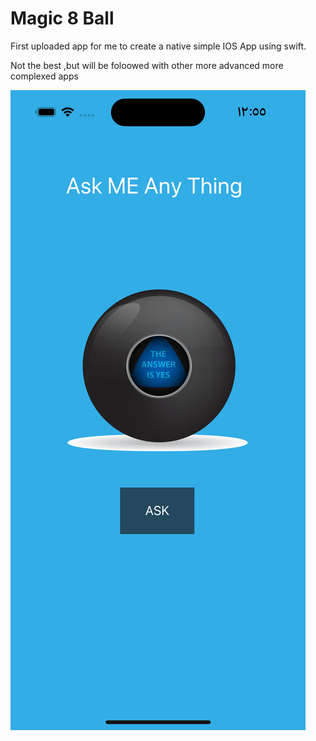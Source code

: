 
# Magic 8 Ball



First uploaded app for me to create a native simple IOS App using swift.


Not the best ,but will be foloowed with other more advanced more complexed apps

![ScreenShot](screenshot.png)



